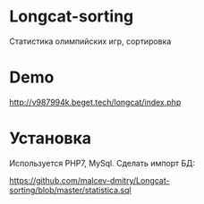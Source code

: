 # Longcat-sorting
Статистика олимпийских игр, сортировка

# Demo
http://v987994k.beget.tech/longcat/index.php

# Установка
Используется PHP7, MySql. Сделать импорт БД:

https://github.com/malcev-dmitry/Longcat-sorting/blob/master/statistica.sql
